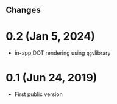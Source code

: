 ## Changes

# 0.2 (Jan 5, 2024)
- in-app DOT rendering using `qgv`library

# 0.1 (Jun 24, 2019)
- First public version
